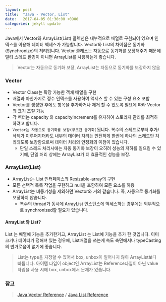 ```yaml
---
layout: post
title:  "Java - Vector, List"
date:   2017-04-05 01:30:00 +0900
categories: jekyll update
---
```


Java에서 Vector와 ArrayList(List) 콜렉션은 내부적으로 배열로 구현되어 있으며 인덱스를 이용해 데이터 액세스가 가능합니다. Vector와 List의 차이점은 동기화(Synchronize)의 처리입니다. Vector 클래스는 자동으로 동기화를 보장해주기 때문에 멀티 스레드 환경이 아니면 ArrayList를 사용하는게 좋습니다.

> Vector는 자동으로 동기화 보장, ArrayList는 자동으로 동기화를 보장하지 않음

### Vector
  * Vector Class는 확장 가능한 객체 배열을 구현
  * 배열과 마찬가지로 정수 인덱스를 사용하여 액세스 할 수 있는 구성 요소 포함
  * Vector를 생성한 후에도 항목을 추가하거나 제거 할 수 있도록 필요에 따라 Vector의 크기 조절 가능
  * 각 벡터는 capacity 와 capacityIncrement를 유지하여 스토리지 관리를 최적하하려고 합니다.
  * `Vector는 자동으로 동기화를 보장(무조건 동기화)`됩니다. 복수의 스레드로부터 추가/삭제가 이루어지더라도 내부의 데이터 처리는 안전하게 한번에 하나의 스레드만 처리되도록 보장함으로써 데이터 처리의 안정화의 이점이 있습니다.
    * 단일 스레드 처리시에는 자동 동기화 보장이 오히려 성능의 저하를 일으킬 수 있기에, 단일 처리 상에는 ArrayList가 더 효율적인 성능을 보장.

### ArrayList(List)
  * ArrayList는 List 인터페이스의 Resizable-array의 구현
  * 모든 선택적 목록 작업을 구현하고 null을 포함하여 모든 요소를 허용
  * ArrayList는 비동기성을 제외하면 Vector와 거의 같습니다. 즉, 자동으로 동기화를 보장하지 않습니다.
    * 복수의 thread가 동시에 ArrayList 인스턴스에 액세스하는 경우에는 외부적으로 synchronized할 필요가 있습니다.


#### ArrayList 와 List?
List 는 배열에 기능을 추가한거고, ArrayList 는 List에 기능을 추가 한 것입니다. 이미 크기나 데이터가 정해져 있는 경우에, List배열을 쓰는게 속도 측면에서나 typeCasting의 번거로움이 없기에 좋습니다.
> List는 type을 지정할 수 있어서 box, unbox이 일어나지 않아 ArrayList보다 빠릅니다. 아이템 타입이 object인 ArrayList는 Reference타입이 아닌 value타입을 사용 시에 box, unbox에서 문제가 있습니다.




### 참고
> [Java Vector Reference][Vector-Reference] / [Java List Reference][List-Reference]

[Vector-Reference]: https://docs.oracle.com/javase/8/docs/api/java/util/Vector.html
[List-Reference]: https://docs.oracle.com/javase/8/docs/api/java/util/List.html
